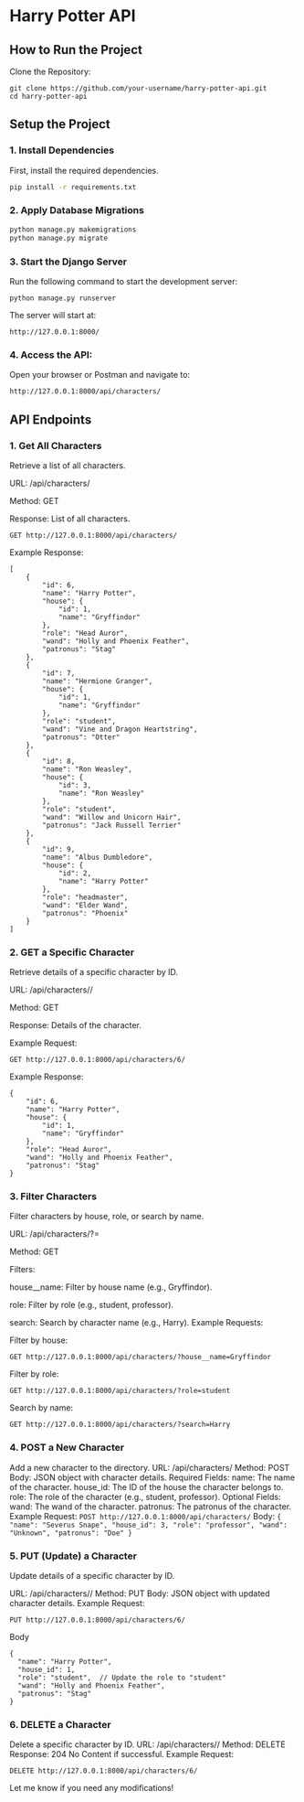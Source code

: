 # Harry Potter API
## How to Run the Project
Clone the Repository:
```
git clone https://github.com/your-username/harry-potter-api.git
cd harry-potter-api
```

## Setup the Project

### 1. Install Dependencies
First, install the required dependencies.
```sh
pip install -r requirements.txt
```

### 2. Apply Database Migrations
```sh
python manage.py makemigrations
python manage.py migrate
```

### 3. Start the Django Server
Run the following command to start the development server:
```
python manage.py runserver
```
The server will start at:
```
http://127.0.0.1:8000/
```

### 4. Access the API:
Open your browser or Postman and navigate to:
```
http://127.0.0.1:8000/api/characters/
```

## API Endpoints
### 1. Get All Characters
Retrieve a list of all characters.

URL: /api/characters/

Method: GET

Response: List of all characters.

```
GET http://127.0.0.1:8000/api/characters/
```
Example Response:
```
[
    {
        "id": 6,
        "name": "Harry Potter",
        "house": {
            "id": 1,
            "name": "Gryffindor"
        },
        "role": "Head Auror",
        "wand": "Holly and Phoenix Feather",
        "patronus": "Stag"
    },
    {
        "id": 7,
        "name": "Hermione Granger",
        "house": {
            "id": 1,
            "name": "Gryffindor"
        },
        "role": "student",
        "wand": "Vine and Dragon Heartstring",
        "patronus": "Otter"
    },
    {
        "id": 8,
        "name": "Ron Weasley",
        "house": {
            "id": 3,
            "name": "Ron Weasley"
        },
        "role": "student",
        "wand": "Willow and Unicorn Hair",
        "patronus": "Jack Russell Terrier"
    },
    {
        "id": 9,
        "name": "Albus Dumbledore",
        "house": {
            "id": 2,
            "name": "Harry Potter"
        },
        "role": "headmaster",
        "wand": "Elder Wand",
        "patronus": "Phoenix"
    }
]
```
### 2. GET a Specific Character
Retrieve details of a specific character by ID.

URL: /api/characters/<id>/

Method: GET

Response: Details of the character.

Example Request:
```
GET http://127.0.0.1:8000/api/characters/6/
```
Example Response:
```
{
    "id": 6,
    "name": "Harry Potter",
    "house": {
        "id": 1,
        "name": "Gryffindor"
    },
    "role": "Head Auror",
    "wand": "Holly and Phoenix Feather",
    "patronus": "Stag"
}
```
### 3. Filter Characters
Filter characters by house, role, or search by name.

URL: /api/characters/?<filter>=<value>

Method: GET

Filters:

house__name: Filter by house name (e.g., Gryffindor).

role: Filter by role (e.g., student, professor).

search: Search by character name (e.g., Harry).
Example Requests:

Filter by house:

```
GET http://127.0.0.1:8000/api/characters/?house__name=Gryffindor    
```
Filter by role:
```
GET http://127.0.0.1:8000/api/characters/?role=student
```
Search by name:
```
GET http://127.0.0.1:8000/api/characters/?search=Harry
```
### 4. POST a New Character
   Add a new character to the directory.
      URL: /api/characters/
      Method: POST
      Body: JSON object with character details.
      Required Fields:
      name: The name of the character.
      house_id: The ID of the house the character belongs to.
      role: The role of the character (e.g., student, professor).
      Optional Fields:
      wand: The wand of the character.
      patronus: The patronus of the character.
      Example Request:
       ```
        POST http://127.0.0.1:8000/api/characters/
       ```
      Body:
       ```
       {
          "name": "Severus Snape",
          "house_id": 3,
          "role": "professor",
          "wand": "Unknown",
          "patronus": "Doe"
      }
       ```
### 5. PUT (Update) a Character
Update details of a specific character by ID.

  URL: /api/characters/<id>/
  Method: PUT
  Body: JSON object with updated character details.
  Example Request: 
  ```
  PUT http://127.0.0.1:8000/api/characters/6/
  ```
  Body
  ```
  {
    "name": "Harry Potter",
    "house_id": 1,
    "role": "student",  // Update the role to "student"
    "wand": "Holly and Phoenix Feather",
    "patronus": "Stag"
  }
  ```
### 6. DELETE a Character
  Delete a specific character by ID.
  URL: /api/characters/<id>/
  Method: DELETE
  Response: 204 No Content if successful.
  Example Request: 
  ```
  DELETE http://127.0.0.1:8000/api/characters/6/
  ```




  



Let me know if you need any modifications! 

